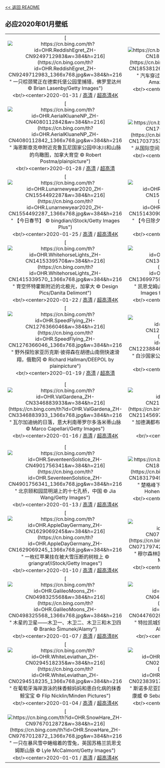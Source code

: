[<< 返回 README](../../README.md)
## 必应2020年01月壁纸
||||
|:---:|:---:|:---:|
|[![https://cn.bing.com/th?id=OHR.ReddishEgret_ZH-CN9249712983&w=384&h=216](https://cn.bing.com/th?id=OHR.ReddishEgret_ZH-CN9249712983_1366x768.jpg&w=384&h=216 " &#10;一只棕颈鹭正在德索托堡公园里捕猎，佛罗里达州&#10;© Brian Lasenby/Getty Images")](https://cn.bing.com/search?q=%E4%B8%80%E5%8F%AA%E6%A3%95%E9%A2%88%E9%B9%AD%E6%AD%A3%E5%9C%A8%E5%BE%B7%E7%B4%A2%E6%89%98%E5%A0%A1%E5%85%AC%E5%9B%AD%E9%87%8C%E6%8D%95%E7%8C%8E%EF%BC%8C%E4%BD%9B%E7%BD%97%E9%87%8C%E8%BE%BE%E5%B7%9E&form=hpcapt&mkt=zh-cn&filters=HpDate:"20200131_1600")<br/><center>2020-01-31 / [高清](https://cn.bing.com/th?id=OHR.ReddishEgret_ZH-CN9249712983_1920x1200.jpg&w=1920&h=1200) / [超高清4K](https://cn.bing.com/th?id=OHR.ReddishEgret_ZH-CN9249712983_UHD.jpg&w=3840&h=2160)<center/>|[![https://cn.bing.com/th?id=OHR.LakeBaikal_ZH-CN1853812638&w=384&h=216](https://cn.bing.com/th?id=OHR.LakeBaikal_ZH-CN1853812638_1366x768.jpg&w=384&h=216 " &#10;汽车穿过贝加尔湖冰面的鸟瞰图，俄罗斯&#10;© Amazing Aerial Agency/Offset")](https://cn.bing.com/search?q=%E6%B1%BD%E8%BD%A6%E7%A9%BF%E8%BF%87%E8%B4%9D%E5%8A%A0%E5%B0%94%E6%B9%96%E5%86%B0%E9%9D%A2%E7%9A%84%E9%B8%9F%E7%9E%B0%E5%9B%BE%EF%BC%8C%E4%BF%84%E7%BD%97%E6%96%AF&form=hpcapt&mkt=zh-cn&filters=HpDate:"20200130_1600")<br/><center>2020-01-30 / [高清](https://cn.bing.com/th?id=OHR.LakeBaikal_ZH-CN1853812638_1920x1200.jpg&w=1920&h=1200) / [超高清4K](https://cn.bing.com/th?id=OHR.LakeBaikal_ZH-CN1853812638_UHD.jpg&w=3840&h=2160)<center/>|[![https://cn.bing.com/th?id=OHR.SemucChampey_ZH-CN1774527432&w=384&h=216](https://cn.bing.com/th?id=OHR.SemucChampey_ZH-CN1774527432_1366x768.jpg&w=384&h=216 " &#10;Semuc Champey自然公园，危地马拉&#10;© Joel Sharpe/Getty Images")](https://cn.bing.com/search?q=Semuc&form=hpcapt&mkt=zh-cn&filters=HpDate:"20200129_1600")<br/><center>2020-01-29 / [高清](https://cn.bing.com/th?id=OHR.SemucChampey_ZH-CN1774527432_1920x1200.jpg&w=1920&h=1200) / [超高清4K](https://cn.bing.com/th?id=OHR.SemucChampey_ZH-CN1774527432_UHD.jpg&w=3840&h=2160)<center/>|
|[![https://cn.bing.com/th?id=OHR.AerialKluaneNP_ZH-CN4080112842&w=384&h=216](https://cn.bing.com/th?id=OHR.AerialKluaneNP_ZH-CN4080112842_1366x768.jpg&w=384&h=216 " &#10;海恩斯章克申附近克鲁瓦尼国家公园中冰川和山脉的鸟瞰图，加拿大育空&#10;© Robert Postma/plainpicture")](https://cn.bing.com/search?q=%E6%B5%B7%E6%81%A9%E6%96%AF%E7%AB%A0%E5%85%8B%E7%94%B3%E9%99%84%E8%BF%91%E5%85%8B%E9%B2%81%E7%93%A6%E5%B0%BC%E5%9B%BD%E5%AE%B6%E5%85%AC%E5%9B%AD%E4%B8%AD%E5%86%B0%E5%B7%9D%E5%92%8C%E5%B1%B1%E8%84%89%E7%9A%84%E9%B8%9F%E7%9E%B0%E5%9B%BE%EF%BC%8C%E5%8A%A0%E6%8B%BF%E5%A4%A7%E8%82%B2%E7%A9%BA&form=hpcapt&mkt=zh-cn&filters=HpDate:"20200128_1600")<br/><center>2020-01-28 / [高清](https://cn.bing.com/th?id=OHR.AerialKluaneNP_ZH-CN4080112842_1920x1200.jpg&w=1920&h=1200) / [超高清](https://cn.bing.com/th?id=OHR.AerialKluaneNP_ZH-CN4080112842_UHD.jpg)<center/>|[![https://cn.bing.com/th?id=OHR.NYCLitUp_ZH-CN1703735322&w=384&h=216](https://cn.bing.com/th?id=OHR.NYCLitUp_ZH-CN1703735322_1366x768.jpg&w=384&h=216 " &#10;从国际空间站看纽约市&#10;© NASA Photo/Alamy")](https://cn.bing.com/search?q=%E4%BB%8E%E5%9B%BD%E9%99%85%E7%A9%BA%E9%97%B4%E7%AB%99%E7%9C%8B%E7%BA%BD%E7%BA%A6%E5%B8%82&form=hpcapt&mkt=zh-cn&filters=HpDate:"20200127_1600")<br/><center>2020-01-27 / [高清](https://cn.bing.com/th?id=OHR.NYCLitUp_ZH-CN1703735322_1920x1200.jpg&w=1920&h=1200) / [超高清4K](https://cn.bing.com/th?id=OHR.NYCLitUp_ZH-CN1703735322_UHD.jpg&w=3840&h=2160)<center/>|[![https://cn.bing.com/th?id=OHR.TajRepublic_ZH-CN1657162292&w=384&h=216](https://cn.bing.com/th?id=OHR.TajRepublic_ZH-CN1657162292_1366x768.jpg&w=384&h=216 " &#10;泰姬陵&#10;© Michele Falzone/plainpicture")](https://cn.bing.com/search?q=%E6%B3%B0%E5%A7%AC%E9%99%B5&form=hpcapt&mkt=zh-cn&filters=HpDate:"20200126_1600")<br/><center>2020-01-26 / [高清](https://cn.bing.com/th?id=OHR.TajRepublic_ZH-CN1657162292_1920x1200.jpg&w=1920&h=1200) / [超高清](https://cn.bing.com/th?id=OHR.TajRepublic_ZH-CN1657162292_UHD.jpg)<center/>|
|[![https://cn.bing.com/th?id=OHR.Lunarnewyear2020_ZH-CN1554492287&w=384&h=216](https://cn.bing.com/th?id=OHR.Lunarnewyear2020_ZH-CN1554492287_1366x768.jpg&w=384&h=216 " &#10;【今日春节】&#10;© bingdian/iStock/Getty Images Plus")](https://cn.bing.com/search?q=%E3%80%90%E4%BB%8A%E6%97%A5%E6%98%A5%E8%8A%82%E3%80%91&form=hpcapt&mkt=zh-cn&filters=HpDate:"20200125_1600")<br/><center>2020-01-25 / [高清](https://cn.bing.com/th?id=OHR.Lunarnewyear2020_ZH-CN1554492287_1920x1200.jpg&w=1920&h=1200) / [超高清4K](https://cn.bing.com/th?id=OHR.Lunarnewyear2020_ZH-CN1554492287_UHD.jpg&w=3840&h=2160)<center/>|[![https://cn.bing.com/th?id=OHR.Lunarnewyeareve2020_ZH-CN1514309048&w=384&h=216](https://cn.bing.com/th?id=OHR.Lunarnewyeareve2020_ZH-CN1514309048_1366x768.jpg&w=384&h=216 " &#10;【今日除夕】&#10;© Calvin Chan Wai Meng/Getty Images")](https://cn.bing.com/search?q=%E3%80%90%E4%BB%8A%E6%97%A5%E9%99%A4%E5%A4%95%E3%80%91&form=hpcapt&mkt=zh-cn&filters=HpDate:"20200124_1600")<br/><center>2020-01-24 / [高清](https://cn.bing.com/th?id=OHR.Lunarnewyeareve2020_ZH-CN1514309048_1920x1200.jpg&w=1920&h=1200) / [超高清4K](https://cn.bing.com/th?id=OHR.Lunarnewyeareve2020_ZH-CN1514309048_UHD.jpg&w=3840&h=2160)<center/>|[![https://cn.bing.com/th?id=OHR.SafariSavannah_ZH-CN1462059349&w=384&h=216](https://cn.bing.com/th?id=OHR.SafariSavannah_ZH-CN1462059349_1366x768.jpg&w=384&h=216 " &#10;坦桑尼亚塞伦盖蒂国家公园的斑马和角马&#10;© Raffi Maghdessian/Cavan Images")](https://cn.bing.com/search?q=%E5%9D%A6%E6%A1%91%E5%B0%BC%E4%BA%9A%E5%A1%9E%E4%BC%A6%E7%9B%96%E8%92%82%E5%9B%BD%E5%AE%B6%E5%85%AC%E5%9B%AD%E7%9A%84%E6%96%91%E9%A9%AC%E5%92%8C%E8%A7%92%E9%A9%AC&form=hpcapt&mkt=zh-cn&filters=HpDate:"20200123_1600")<br/><center>2020-01-23 / [高清](https://cn.bing.com/th?id=OHR.SafariSavannah_ZH-CN1462059349_1920x1200.jpg&w=1920&h=1200) / [超高清4K](https://cn.bing.com/th?id=OHR.SafariSavannah_ZH-CN1462059349_UHD.jpg&w=3840&h=2160)<center/>|
|[![https://cn.bing.com/th?id=OHR.WhitehorseLights_ZH-CN1415339570&w=384&h=216](https://cn.bing.com/th?id=OHR.WhitehorseLights_ZH-CN1415339570_1366x768.jpg&w=384&h=216 " &#10;育空怀特霍斯附近的北极光，加拿大&#10;© Design Pics/Danita Delimont")](https://cn.bing.com/search?q=%E8%82%B2%E7%A9%BA%E6%80%80%E7%89%B9%E9%9C%8D%E6%96%AF%E9%99%84%E8%BF%91%E7%9A%84%E5%8C%97%E6%9E%81%E5%85%89%EF%BC%8C%E5%8A%A0%E6%8B%BF%E5%A4%A7&form=hpcapt&mkt=zh-cn&filters=HpDate:"20200122_1600")<br/><center>2020-01-22 / [高清](https://cn.bing.com/th?id=OHR.WhitehorseLights_ZH-CN1415339570_1920x1200.jpg&w=1920&h=1200) / [超高清4K](https://cn.bing.com/th?id=OHR.WhitehorseLights_ZH-CN1415339570_UHD.jpg&w=3840&h=2160)<center/>|[![https://cn.bing.com/th?id=OHR.HighlandsSquirrel_ZH-CN1369975915&w=384&h=216](https://cn.bing.com/th?id=OHR.HighlandsSquirrel_ZH-CN1369975915_1366x768.jpg&w=384&h=216 " &#10;凯恩戈姆山脉中的欧亚红松鼠，苏格兰高地&#10;© Images from BarbAnna/Getty Images")](https://cn.bing.com/search?q=%E5%87%AF%E6%81%A9%E6%88%88%E5%A7%86%E5%B1%B1%E8%84%89%E4%B8%AD%E7%9A%84%E6%AC%A7%E4%BA%9A%E7%BA%A2%E6%9D%BE%E9%BC%A0%EF%BC%8C%E8%8B%8F%E6%A0%BC%E5%85%B0%E9%AB%98%E5%9C%B0&form=hpcapt&mkt=zh-cn&filters=HpDate:"20200121_1600")<br/><center>2020-01-21 / [高清](https://cn.bing.com/th?id=OHR.HighlandsSquirrel_ZH-CN1369975915_1920x1200.jpg&w=1920&h=1200) / [超高清4K](https://cn.bing.com/th?id=OHR.HighlandsSquirrel_ZH-CN1369975915_UHD.jpg&w=3840&h=2160)<center/>|[![https://cn.bing.com/th?id=OHR.SunlitScree_ZH-CN7556627842&w=384&h=216](https://cn.bing.com/th?id=OHR.SunlitScree_ZH-CN7556627842_1366x768.jpg&w=384&h=216 " &#10;阳光照耀下的火山岩山脊，冰岛埃亚菲亚德拉冰盖&#10;© Erlend Haarberg/Minden Pictures")](https://cn.bing.com/search?q=%E9%98%B3%E5%85%89%E7%85%A7%E8%80%80%E4%B8%8B%E7%9A%84%E7%81%AB%E5%B1%B1%E5%B2%A9%E5%B1%B1%E8%84%8A%EF%BC%8C%E5%86%B0%E5%B2%9B%E5%9F%83%E4%BA%9A%E8%8F%B2%E4%BA%9A%E5%BE%B7%E6%8B%89%E5%86%B0%E7%9B%96&form=hpcapt&mkt=zh-cn&filters=HpDate:"20200120_1600")<br/><center>2020-01-20 / [高清](https://cn.bing.com/th?id=OHR.SunlitScree_ZH-CN7556627842_1920x1200.jpg&w=1920&h=1200) / [超高清4K](https://cn.bing.com/th?id=OHR.SunlitScree_ZH-CN7556627842_UHD.jpg&w=3840&h=2160)<center/>|
|[![https://cn.bing.com/th?id=OHR.SpeedFlying_ZH-CN1276366046&w=384&h=216](https://cn.bing.com/th?id=OHR.SpeedFlying_ZH-CN1276366046_1366x768.jpg&w=384&h=216 " &#10;野外探险家亚历克斯·彼得森在胡德山南侧快速滑翔，俄勒冈&#10;© Richard Hallman/DEEPOL by plainpicture")](https://cn.bing.com/search?q=%E9%87%8E%E5%A4%96%E6%8E%A2%E9%99%A9%E5%AE%B6%E4%BA%9A%E5%8E%86%E5%85%8B%E6%96%AF%C2%B7%E5%BD%BC%E5%BE%97%E6%A3%AE%E5%9C%A8%E8%83%A1%E5%BE%B7%E5%B1%B1%E5%8D%97%E4%BE%A7%E5%BF%AB%E9%80%9F%E6%BB%91%E7%BF%94%EF%BC%8C%E4%BF%84%E5%8B%92%E5%86%88&form=hpcapt&mkt=zh-cn&filters=HpDate:"20200119_1600")<br/><center>2020-01-19 / [高清](https://cn.bing.com/th?id=OHR.SpeedFlying_ZH-CN1276366046_1920x1200.jpg&w=1920&h=1200) / [超高清](https://cn.bing.com/th?id=OHR.SpeedFlying_ZH-CN1276366046_UHD.jpg)<center/>|[![https://cn.bing.com/th?id=OHR.GypsumSand_ZH-CN1223884637&w=384&h=216](https://cn.bing.com/th?id=OHR.GypsumSand_ZH-CN1223884637_1366x768.jpg&w=384&h=216 " &#10;白沙国家公园中的石膏沙丘，新墨西哥&#10;© Grant Kaye/Cavan Images")](https://cn.bing.com/search?q=%E7%99%BD%E6%B2%99%E5%9B%BD%E5%AE%B6%E5%85%AC%E5%9B%AD%E4%B8%AD%E7%9A%84%E7%9F%B3%E8%86%8F%E6%B2%99%E4%B8%98%EF%BC%8C%E6%96%B0%E5%A2%A8%E8%A5%BF%E5%93%A5&form=hpcapt&mkt=zh-cn&filters=HpDate:"20200118_1600")<br/><center>2020-01-18 / [高清](https://cn.bing.com/th?id=OHR.GypsumSand_ZH-CN1223884637_1920x1200.jpg&w=1920&h=1200) / [超高清4K](https://cn.bing.com/th?id=OHR.GypsumSand_ZH-CN1223884637_UHD.jpg&w=3840&h=2160)<center/>|[![https://cn.bing.com/th?id=OHR.CormorantMackerel_ZH-CN1167678548&w=384&h=216](https://cn.bing.com/th?id=OHR.CormorantMackerel_ZH-CN1167678548_1366x768.jpg&w=384&h=216 " &#10;一只勃兰特鸬鹚在洛杉矶海岸石油钻塔下的一群太平洋鲭鱼中觅食，加利福尼亚&#10;© Alex Mustard/Minden Pictures")](https://cn.bing.com/search?q=%E4%B8%80%E5%8F%AA%E5%8B%83%E5%85%B0%E7%89%B9%E9%B8%AC%E9%B9%9A%E5%9C%A8%E6%B4%9B%E6%9D%89%E7%9F%B6%E6%B5%B7%E5%B2%B8%E7%9F%B3%E6%B2%B9%E9%92%BB%E5%A1%94%E4%B8%8B%E7%9A%84%E4%B8%80%E7%BE%A4%E5%A4%AA%E5%B9%B3%E6%B4%8B%E9%B2%AD%E9%B1%BC%E4%B8%AD%E8%A7%85%E9%A3%9F%EF%BC%8C%E5%8A%A0%E5%88%A9%E7%A6%8F%E5%B0%BC%E4%BA%9A&form=hpcapt&mkt=zh-cn&filters=HpDate:"20200117_1600")<br/><center>2020-01-17 / [高清](https://cn.bing.com/th?id=OHR.CormorantMackerel_ZH-CN1167678548_1920x1200.jpg&w=1920&h=1200) / [超高清4K](https://cn.bing.com/th?id=OHR.CormorantMackerel_ZH-CN1167678548_UHD.jpg&w=3840&h=2160)<center/>|
|[![https://cn.bing.com/th?id=OHR.ValGardena_ZH-CN3346883933&w=384&h=216](https://cn.bing.com/th?id=OHR.ValGardena_ZH-CN3346883933_1366x768.jpg&w=384&h=216 " &#10;瓦尔加迪纳的日落，意大利南蒂罗尔多洛米蒂山脉&#10;© Marco Capellari/Getty Images")](https://cn.bing.com/search?q=%E7%93%A6%E5%B0%94%E5%8A%A0%E8%BF%AA%E7%BA%B3%E7%9A%84%E6%97%A5%E8%90%BD%EF%BC%8C%E6%84%8F%E5%A4%A7%E5%88%A9%E5%8D%97%E8%92%82%E7%BD%97%E5%B0%94%E5%A4%9A%E6%B4%9B%E7%B1%B3%E8%92%82%E5%B1%B1%E8%84%89&form=hpcapt&mkt=zh-cn&filters=HpDate:"20200116_1600")<br/><center>2020-01-16 / [高清](https://cn.bing.com/th?id=OHR.ValGardena_ZH-CN3346883933_1920x1200.jpg&w=1920&h=1200) / [超高清4K](https://cn.bing.com/th?id=OHR.ValGardena_ZH-CN3346883933_UHD.jpg&w=3840&h=2160)<center/>|[![https://cn.bing.com/th?id=OHR.Boudhanath_ZH-CN2114569722&w=384&h=216](https://cn.bing.com/th?id=OHR.Boudhanath_ZH-CN2114569722_1366x768.jpg&w=384&h=216 " &#10;加德满都布达纳特塔鸟瞰图，尼泊尔&#10;© Maksim Semin/Shutterstock")](https://cn.bing.com/search?q=%E5%8A%A0%E5%BE%B7%E6%BB%A1%E9%83%BD%E5%B8%83%E8%BE%BE%E7%BA%B3%E7%89%B9%E5%A1%94%E9%B8%9F%E7%9E%B0%E5%9B%BE%EF%BC%8C%E5%B0%BC%E6%B3%8A%E5%B0%94&form=hpcapt&mkt=zh-cn&filters=HpDate:"20200115_1600")<br/><center>2020-01-15 / [高清](https://cn.bing.com/th?id=OHR.Boudhanath_ZH-CN2114569722_1920x1200.jpg&w=1920&h=1200) / [超高清](https://cn.bing.com/th?id=OHR.Boudhanath_ZH-CN2114569722_UHD.jpg)<center/>|[![https://cn.bing.com/th?id=OHR.MuskOxWinter_ZH-CN2030874541&w=384&h=216](https://cn.bing.com/th?id=OHR.MuskOxWinter_ZH-CN2030874541_1366x768.jpg&w=384&h=216 " &#10;阿拉斯加普拉德霍湾附近的雄性麝牛&#10;© Oliver Smart/Alamy")](https://cn.bing.com/search?q=%E9%98%BF%E6%8B%89%E6%96%AF%E5%8A%A0%E6%99%AE%E6%8B%89%E5%BE%B7%E9%9C%8D%E6%B9%BE%E9%99%84%E8%BF%91%E7%9A%84%E9%9B%84%E6%80%A7%E9%BA%9D%E7%89%9B&form=hpcapt&mkt=zh-cn&filters=HpDate:"20200114_1600")<br/><center>2020-01-14 / [高清](https://cn.bing.com/th?id=OHR.MuskOxWinter_ZH-CN2030874541_1920x1200.jpg&w=1920&h=1200) / [超高清4K](https://cn.bing.com/th?id=OHR.MuskOxWinter_ZH-CN2030874541_UHD.jpg&w=3840&h=2160)<center/>|
|[![https://cn.bing.com/th?id=OHR.SeventeenSolstice_ZH-CN4901756341&w=384&h=216](https://cn.bing.com/th?id=OHR.SeventeenSolstice_ZH-CN4901756341_1366x768.jpg&w=384&h=216 " &#10;北京颐和园昆明湖上的十七孔桥，中国&#10;© Jia Wang/Getty Images")](https://cn.bing.com/search?q=%E5%8C%97%E4%BA%AC%E9%A2%90%E5%92%8C%E5%9B%AD%E6%98%86%E6%98%8E%E6%B9%96%E4%B8%8A%E7%9A%84%E5%8D%81%E4%B8%83%E5%AD%94%E6%A1%A5%EF%BC%8C%E4%B8%AD%E5%9B%BD&form=hpcapt&mkt=zh-cn&filters=HpDate:"20200113_1600")<br/><center>2020-01-13 / [高清](https://cn.bing.com/th?id=OHR.SeventeenSolstice_ZH-CN4901756341_1920x1200.jpg&w=1920&h=1200) / [超高清4K](https://cn.bing.com/th?id=OHR.SeventeenSolstice_ZH-CN4901756341_UHD.jpg&w=3840&h=2160)<center/>|[![https://cn.bing.com/th?id=OHR.Zugspitze_ZH-CN1831794930&w=384&h=216](https://cn.bing.com/th?id=OHR.Zugspitze_ZH-CN1831794930_1366x768.jpg&w=384&h=216 " &#10;楚格峰下的艾布湖，德国巴伐利亚&#10;© Marc Hohenleitner/Huber/eStock Photo")](https://cn.bing.com/search?q=%E6%A5%9A%E6%A0%BC%E5%B3%B0%E4%B8%8B%E7%9A%84%E8%89%BE%E5%B8%83%E6%B9%96%EF%BC%8C%E5%BE%B7%E5%9B%BD%E5%B7%B4%E4%BC%90%E5%88%A9%E4%BA%9A&form=hpcapt&mkt=zh-cn&filters=HpDate:"20200112_1600")<br/><center>2020-01-12 / [高清](https://cn.bing.com/th?id=OHR.Zugspitze_ZH-CN1831794930_1920x1200.jpg&w=1920&h=1200) / [超高清4K](https://cn.bing.com/th?id=OHR.Zugspitze_ZH-CN1831794930_UHD.jpg&w=3840&h=2160)<center/>|[![https://cn.bing.com/th?id=OHR.Rakan_ZH-CN8521004423&w=384&h=216](https://cn.bing.com/th?id=OHR.Rakan_ZH-CN8521004423_1366x768.jpg&w=384&h=216 " &#10;排列在通往大圣院石径上的小罗汉雕像，日本宫岛&#10;© Malcolm Fairman/Alamy")](https://cn.bing.com/search?q=%E6%8E%92%E5%88%97%E5%9C%A8%E9%80%9A%E5%BE%80%E5%A4%A7%E5%9C%A3%E9%99%A2%E7%9F%B3%E5%BE%84%E4%B8%8A%E7%9A%84%E5%B0%8F%E7%BD%97%E6%B1%89%E9%9B%95%E5%83%8F%EF%BC%8C%E6%97%A5%E6%9C%AC%E5%AE%AB%E5%B2%9B&form=hpcapt&mkt=zh-cn&filters=HpDate:"20200111_1600")<br/><center>2020-01-11 / [高清](https://cn.bing.com/th?id=OHR.Rakan_ZH-CN8521004423_1920x1200.jpg&w=1920&h=1200) / [超高清4K](https://cn.bing.com/th?id=OHR.Rakan_ZH-CN8521004423_UHD.jpg&w=3840&h=2160)<center/>|
|[![https://cn.bing.com/th?id=OHR.AppleDayGermany_ZH-CN1629069245&w=384&h=216](https://cn.bing.com/th?id=OHR.AppleDayGermany_ZH-CN1629069245_1366x768.jpg&w=384&h=216 " &#10;一枚红苹果挂在被大雪压断的树枝上&#10;© griangraf/iStock/Getty Images")](https://cn.bing.com/search?q=%E4%B8%80%E6%9E%9A%E7%BA%A2%E8%8B%B9%E6%9E%9C%E6%8C%82%E5%9C%A8%E8%A2%AB%E5%A4%A7%E9%9B%AA%E5%8E%8B%E6%96%AD%E7%9A%84%E6%A0%91%E6%9E%9D%E4%B8%8A&form=hpcapt&mkt=zh-cn&filters=HpDate:"20200110_1600")<br/><center>2020-01-10 / [高清](https://cn.bing.com/th?id=OHR.AppleDayGermany_ZH-CN1629069245_1920x1200.jpg&w=1920&h=1200) / [超高清4K](https://cn.bing.com/th?id=OHR.AppleDayGermany_ZH-CN1629069245_UHD.jpg&w=3840&h=2160)<center/>|[![https://cn.bing.com/th?id=OHR.MuirWoods_ZH-CN0717974254&w=384&h=216](https://cn.bing.com/th?id=OHR.MuirWoods_ZH-CN0717974254_1366x768.jpg&w=384&h=216 " &#10;穆尔森林国家纪念碑，加利福尼亚州旧金山&#10;© Mia2you/Shutterstock")](https://cn.bing.com/search?q=%E7%A9%86%E5%B0%94%E6%A3%AE%E6%9E%97%E5%9B%BD%E5%AE%B6%E7%BA%AA%E5%BF%B5%E7%A2%91%EF%BC%8C%E5%8A%A0%E5%88%A9%E7%A6%8F%E5%B0%BC%E4%BA%9A%E5%B7%9E%E6%97%A7%E9%87%91%E5%B1%B1&form=hpcapt&mkt=zh-cn&filters=HpDate:"20200109_1600")<br/><center>2020-01-09 / [高清](https://cn.bing.com/th?id=OHR.MuirWoods_ZH-CN0717974254_1920x1200.jpg&w=1920&h=1200) / [超高清4K](https://cn.bing.com/th?id=OHR.MuirWoods_ZH-CN0717974254_UHD.jpg&w=3840&h=2160)<center/>|[![https://cn.bing.com/th?id=OHR.HeavensGate_ZH-CN0588204832&w=384&h=216](https://cn.bing.com/th?id=OHR.HeavensGate_ZH-CN0588204832_1366x768.jpg&w=384&h=216 " &#10;张家界天门山，中国&#10;© Bogdan Dyiakonovych/Shutterstock")](https://cn.bing.com/search?q=%E5%BC%A0%E5%AE%B6%E7%95%8C%E5%A4%A9%E9%97%A8%E5%B1%B1%EF%BC%8C%E4%B8%AD%E5%9B%BD&form=hpcapt&mkt=zh-cn&filters=HpDate:"20200108_1600")<br/><center>2020-01-08 / [高清](https://cn.bing.com/th?id=OHR.HeavensGate_ZH-CN0588204832_1920x1200.jpg&w=1920&h=1200) / [超高清4K](https://cn.bing.com/th?id=OHR.HeavensGate_ZH-CN0588204832_UHD.jpg&w=3840&h=2160)<center/>|
|[![https://cn.bing.com/th?id=OHR.GalileoMoons_ZH-CN0498325568&w=384&h=216](https://cn.bing.com/th?id=OHR.GalileoMoons_ZH-CN0498325568_1366x768.jpg&w=384&h=216 " &#10;木星的卫星——木卫一、木卫二、木卫三和木卫四&#10;© Branko Šimunek/Alamy")](https://cn.bing.com/search?q=%E6%9C%A8%E6%98%9F%E7%9A%84%E5%8D%AB%E6%98%9F%E2%80%94%E2%80%94%E6%9C%A8%E5%8D%AB%E4%B8%80%E3%80%81%E6%9C%A8%E5%8D%AB%E4%BA%8C%E3%80%81%E6%9C%A8%E5%8D%AB%E4%B8%89%E5%92%8C%E6%9C%A8%E5%8D%AB%E5%9B%9B&form=hpcapt&mkt=zh-cn&filters=HpDate:"20200107_1600")<br/><center>2020-01-07 / [高清](https://cn.bing.com/th?id=OHR.GalileoMoons_ZH-CN0498325568_1920x1200.jpg&w=1920&h=1200) / [超高清8K](https://cn.bing.com/th?id=OHR.GalileoMoons_ZH-CN0498325568_UHD.jpg)<center/>|[![https://cn.bing.com/th?id=OHR.TrakaiLithuania_ZH-CN0447602818&w=384&h=216](https://cn.bing.com/th?id=OHR.TrakaiLithuania_ZH-CN0447602818_1366x768.jpg&w=384&h=216 " &#10;特拉凯城堡博物馆，立陶宛特拉凯&#10;© Andrius Aleksandravicius/Alamy")](https://cn.bing.com/search?q=%E7%89%B9%E6%8B%89%E5%87%AF%E5%9F%8E%E5%A0%A1%E5%8D%9A%E7%89%A9%E9%A6%86%EF%BC%8C%E7%AB%8B%E9%99%B6%E5%AE%9B%E7%89%B9%E6%8B%89%E5%87%AF&form=hpcapt&mkt=zh-cn&filters=HpDate:"20200106_1600")<br/><center>2020-01-06 / [高清](https://cn.bing.com/th?id=OHR.TrakaiLithuania_ZH-CN0447602818_1920x1200.jpg&w=1920&h=1200) / [超高清](https://cn.bing.com/th?id=OHR.TrakaiLithuania_ZH-CN0447602818_UHD.jpg)<center/>|[![https://cn.bing.com/th?id=OHR.BurrowingParakeets_ZH-CN0370351657&w=384&h=216](https://cn.bing.com/th?id=OHR.BurrowingParakeets_ZH-CN0370351657_1366x768.jpg&w=384&h=216 " &#10;拉斯拉哈斯的穴居鹦鹉，阿根廷&#10;© Cagan Hakki Sekercioglu/Getty Images")](https://cn.bing.com/search?q=%E6%8B%89%E6%96%AF%E6%8B%89%E5%93%88%E6%96%AF%E7%9A%84%E7%A9%B4%E5%B1%85%E9%B9%A6%E9%B9%89%EF%BC%8C%E9%98%BF%E6%A0%B9%E5%BB%B7&form=hpcapt&mkt=zh-cn&filters=HpDate:"20200105_1600")<br/><center>2020-01-05 / [高清](https://cn.bing.com/th?id=OHR.BurrowingParakeets_ZH-CN0370351657_1920x1200.jpg&w=1920&h=1200) / [超高清4K](https://cn.bing.com/th?id=OHR.BurrowingParakeets_ZH-CN0370351657_UHD.jpg&w=3840&h=2160)<center/>|
|[![https://cn.bing.com/th?id=OHR.WhiteLeviathan_ZH-CN0294518235&w=384&h=216](https://cn.bing.com/th?id=OHR.WhiteLeviathan_ZH-CN0294518235_1366x768.jpg&w=384&h=216 " &#10;在葡萄牙海岸游泳的抹香鲸妈妈和患白化病的抹香鲸宝宝&#10;© Flip Nicklin/Minden Pictures")](https://cn.bing.com/search?q=%E5%9C%A8%E8%91%A1%E8%90%84%E7%89%99%E6%B5%B7%E5%B2%B8%E6%B8%B8%E6%B3%B3%E7%9A%84%E6%8A%B9%E9%A6%99%E9%B2%B8%E5%A6%88%E5%A6%88%E5%92%8C%E6%82%A3%E7%99%BD%E5%8C%96%E7%97%85%E7%9A%84%E6%8A%B9%E9%A6%99%E9%B2%B8%E5%AE%9D%E5%AE%9D&form=hpcapt&mkt=zh-cn&filters=HpDate:"20200104_1600")<br/><center>2020-01-04 / [高清](https://cn.bing.com/th?id=OHR.WhiteLeviathan_ZH-CN0294518235_1920x1200.jpg&w=1920&h=1200) / [超高清4K](https://cn.bing.com/th?id=OHR.WhiteLeviathan_ZH-CN0294518235_UHD.jpg&w=3840&h=2160)<center/>|[![https://cn.bing.com/th?id=OHR.SnowdoniaDolwyddelan_ZH-CN0238391772&w=384&h=216](https://cn.bing.com/th?id=OHR.SnowdoniaDolwyddelan_ZH-CN0238391772_1366x768.jpg&w=384&h=216 " &#10;斯诺多尼亚国家公园多尔威泽兰城堡，英国威尔士康威&#10;© Sebastian Wasek/Sime/eStock Photo")](https://cn.bing.com/search?q=%E6%96%AF%E8%AF%BA%E5%A4%9A%E5%B0%BC%E4%BA%9A%E5%9B%BD%E5%AE%B6%E5%85%AC%E5%9B%AD%E5%A4%9A%E5%B0%94%E5%A8%81%E6%B3%BD%E5%85%B0%E5%9F%8E%E5%A0%A1%EF%BC%8C%E8%8B%B1%E5%9B%BD%E5%A8%81%E5%B0%94%E5%A3%AB%E5%BA%B7%E5%A8%81&form=hpcapt&mkt=zh-cn&filters=HpDate:"20200103_1600")<br/><center>2020-01-03 / [高清](https://cn.bing.com/th?id=OHR.SnowdoniaDolwyddelan_ZH-CN0238391772_1920x1200.jpg&w=1920&h=1200) / [超高清4K](https://cn.bing.com/th?id=OHR.SnowdoniaDolwyddelan_ZH-CN0238391772_UHD.jpg&w=3840&h=2160)<center/>|[![https://cn.bing.com/th?id=OHR.WhirlpoolFinland_ZH-CN6473757145&w=384&h=216](https://cn.bing.com/th?id=OHR.WhirlpoolFinland_ZH-CN6473757145_1366x768.jpg&w=384&h=216 " &#10;冬季奥兰卡国家公园Myllykoski风景区中的漩涡，芬兰库萨莫&#10;© Lassi Rautiainen/Minden Pictures")](https://cn.bing.com/search?q=%E5%86%AC%E5%AD%A3%E5%A5%A5%E5%85%B0%E5%8D%A1%E5%9B%BD%E5%AE%B6%E5%85%AC%E5%9B%ADMyllykoski%E9%A3%8E%E6%99%AF%E5%8C%BA%E4%B8%AD%E7%9A%84%E6%BC%A9%E6%B6%A1%EF%BC%8C%E8%8A%AC%E5%85%B0%E5%BA%93%E8%90%A8%E8%8E%AB&form=hpcapt&mkt=zh-cn&filters=HpDate:"20200102_1600")<br/><center>2020-01-02 / [高清](https://cn.bing.com/th?id=OHR.WhirlpoolFinland_ZH-CN6473757145_1920x1200.jpg&w=1920&h=1200) / [超高清4K](https://cn.bing.com/th?id=OHR.WhirlpoolFinland_ZH-CN6473757145_UHD.jpg&w=3840&h=2160)<center/>|
|[![https://cn.bing.com/th?id=OHR.SnowHare_ZH-CN9767012872&w=384&h=216](https://cn.bing.com/th?id=OHR.SnowHare_ZH-CN9767012872_1366x768.jpg&w=384&h=216 " &#10;一只在暴风雪中蜷缩着的雪兔，英国苏格兰凯恩戈姆斯山脉&#10;© Lyle McCalmont/Getty Images")](https://cn.bing.com/search?q=%E4%B8%80%E5%8F%AA%E5%9C%A8%E6%9A%B4%E9%A3%8E%E9%9B%AA%E4%B8%AD%E8%9C%B7%E7%BC%A9%E7%9D%80%E7%9A%84%E9%9B%AA%E5%85%94%EF%BC%8C%E8%8B%B1%E5%9B%BD%E8%8B%8F%E6%A0%BC%E5%85%B0%E5%87%AF%E6%81%A9%E6%88%88%E5%A7%86%E6%96%AF%E5%B1%B1%E8%84%89&form=hpcapt&mkt=zh-cn&filters=HpDate:"20200101_1600")<br/><center>2020-01-01 / [高清](https://cn.bing.com/th?id=OHR.SnowHare_ZH-CN9767012872_1920x1200.jpg&w=1920&h=1200) / [超高清4K](https://cn.bing.com/th?id=OHR.SnowHare_ZH-CN9767012872_UHD.jpg&w=3840&h=2160)<center/>